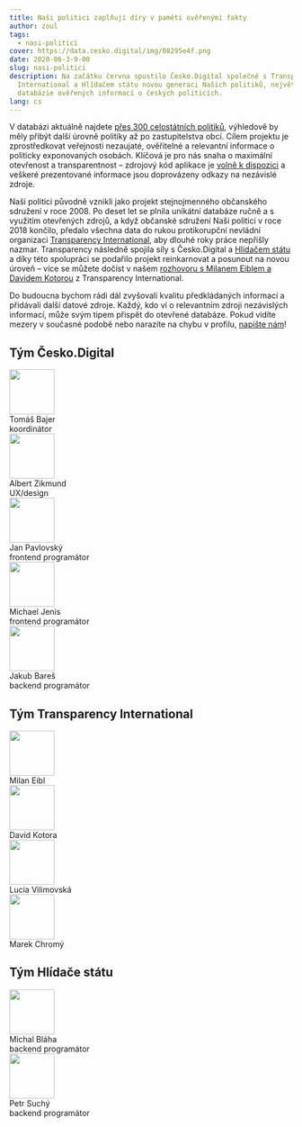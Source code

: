 ```yaml
---
title: Naši politici zaplňují díry v paměti ověřenými fakty
author: zoul
tags:
  - nasi-politici
cover: https://data.cesko.digital/img/08295e4f.png
date: 2020-06-3-9-00
slug: nasi-politici
description: Na začátku června spustilo Česko.Digital společně s Transparency
  International a Hlídačem státu novou generaci Našich politiků, největší
  databázie ověřených informací o českých politicích.
lang: cs
---
```


V databázi aktuálně najdete [přes 300 celostátních politiků](https://nasipolitici.cz), výhledově by měly přibýt další úrovně politiky až po zastupitelstva obcí. Cílem projektu je zprostředkovat veřejnosti nezaujaté, ověřitelné a relevantní informace o politicky exponovaných osobách. Klíčová je pro nás snaha o maximální otevřenost a transparentnost – zdrojový kód aplikace je [volně k dispozici](https://github.com/cesko-digital/nasi-politici) a veškeré prezentované informace jsou doprovázeny odkazy na nezávislé zdroje.

Naši politici původně vznikli jako projekt stejnojmenného občanského sdružení v roce 2008. Po deset let se plnila unikátní databáze ručně a s využitím otevřených zdrojů, a když občanské sdružení Naši politici v roce 2018 končilo, předalo všechna data do rukou protikorupční nevládní organizaci [Transparency International](https://www.transparency.cz), aby dlouhé roky práce nepřišly nazmar. Transparency následně spojila síly s Česko.Digital a [Hlídačem státu](https://www.hlidacstatu.cz) a díky této spolupráci se podařilo projekt reinkarnovat a posunout na novou úroveň – více se můžete dočíst v našem [rozhovoru s Milanem Eiblem a Davidem Kotorou](https://blog.cesko.digital/2020/06/rozhovor-transparency) z Transparency International.

Do budoucna bychom rádi dál zvyšovali kvalitu předkládaných informací a přidávali další datové zdroje. Každý, kdo ví o relevantním zdroji nezávislých informací, může svým tipem přispět do otevřené databáze. Pokud vidíte mezery v současné podobě nebo narazíte na chybu v profilu, [napište nám](mailto:info@nasipolitici.cz)!

## Tým Česko.Digital

<div class="volunteers">
    <div class="volunteer">
        <img width="80px" height="80px" src="https://data.cesko.digital/img/32f40494.png" alt=""/>
        <div class="name">Tomáš Bajer</div>
        <div class="note">koordinátor</div>
    </div>
    <div class="volunteer">
        <img width="80px" height="80px" src="https://data.cesko.digital/img/757d5232.png" alt=""/>
        <div class="name">Albert Zikmund</div>
        <div class="note">UX/design</div>
    </div>
    <div class="volunteer">
        <img width="80px" height="80px" src="https://data.cesko.digital/img/064d1e01.jpeg" alt=""/>
        <div class="name">Jan Pavlovský</div>
        <div class="note">frontend programátor</div>
    </div>
    <div class="volunteer">
        <img width="80px" height="80px" src="https://data.cesko.digital/img/c78802d8.jpeg" alt=""/>
        <div class="name">Michael Jenis</div>
        <div class="note">frontend programátor</div>
    </div>
    <div class="volunteer">
        <img width="80px" height="80px" src="https://data.cesko.digital/img/28205e14.jpeg" alt=""/>
        <div class="name">Jakub Bareš</div>
        <div class="note">backend programátor</div>
    </div>
</div>

## Tým Transparency International

<div class="volunteers">
    <div class="volunteer">
        <img width="80px" height="80px" src="https://data.cesko.digital/img/4223a458.jpg" alt=""/>
        <div class="name">Milan Eibl</div>
    </div>
    <div class="volunteer">
        <img width="80px" height="80px" src="https://data.cesko.digital/img/46fc4c93.jpg" alt=""/>
        <div class="name">David Kotora</div>
    </div>
    <div class="volunteer">
        <img width="80px" height="80px" src="https://data.cesko.digital/img/030b8117.jpg" alt=""/>
        <div class="name">Lucia Vilimovská</div>
    </div>
    <div class="volunteer">
        <img width="80px" height="80px" src="https://data.cesko.digital/img/28c5771d.jpg" alt=""/>
        <div class="name">Marek Chromý</div>
    </div>
</div>

## Tým Hlídače státu

<div class="volunteers">
    <div class="volunteer">
        <img width="80px" height="80px" src="https://data.cesko.digital/img/21e78b92.jpg" alt=""/>
        <div class="name">Michal Bláha</div>
        <div class="note">backend programátor</div>
    </div>
    <div class="volunteer">
        <img width="80px" height="80px" src="https://data.cesko.digital/img/25363267.png" alt=""/>
        <div class="name">Petr Suchý</div>
        <div class="note">backend programátor</div>
    </div>
</div>
